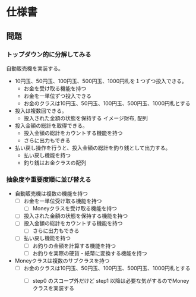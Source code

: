 # 仕様書

## 問題

### トップダウン的に分解してみる

自動販売機を実装する。
- 10円玉、50円玉、100円玉、500円玉、1000円札を１つずつ投入できる。
    - お金を受け取る機能を持つ
    - お金を一単位ずつ投入できる
    - お金のクラスは10円玉、50円玉、100円玉、500円玉、1000円札とする
- 投入は複数回できる。
    - 投入された金額の状態を保持する イメージ財布, 配列
- 投入金額の総計を取得できる。
    - 投入金額の総計をカウントする機能を持つ
    - さらに出力もできる
- 払い戻し操作を行うと、投入金額の総計を釣り銭として出力する。
    - 払い戻し機能を持つ
    - 釣り銭はお金クラスの配列

### 抽象度や重要度順に並び替える

- 自動販売機は複数の機能を持つ
    - [ ] お金を一単位受け取る機能を持つ
        - [ ] Moneyクラスを受け取る機能を持つ
    - [ ] 投入された金額の状態を保持する機能を持つ
    - [ ] 投入金額の総計をカウントする機能を持つ
        - [ ] さらに出力もできる
    - [ ] 払い戻し機能を持つ
        - [ ] お釣りの金額を計算する機能を持つ
        - [ ] お釣りを実際の硬貨・紙幣に変換する機能を持つ

- Moneyクラスは複数のサブクラスを持つ
    - [ ] お金のクラスは10円玉、50円玉、100円玉、500円玉、1000円札とする
        - [ ] step0 のスコープ外だけど step1 以降は必要な気がするのでMoneyクラスを実装する


    